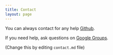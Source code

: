 ```yaml
---
title: Contact
layout: page
---
```


You can always contact for any help [Github](https://github.com/rodincode).

If you need help, ask questions on [Google Groups](https://groups.google.com/u/2/g/rodincode).

(Change this by editing `contact.md` file)
